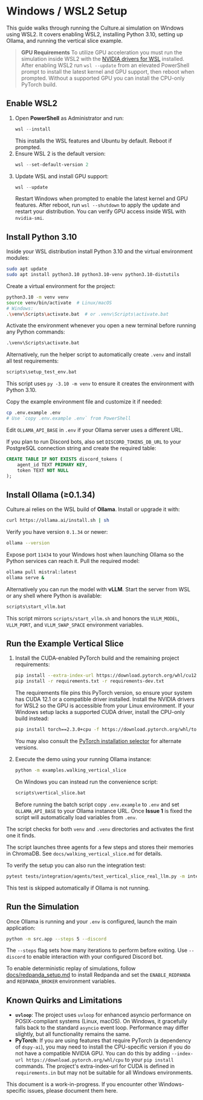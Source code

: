 # Windows / WSL2 Setup

This guide walks through running the Culture.ai simulation on Windows using WSL2.
It covers enabling WSL2, installing Python 3.10, setting up Ollama, and running
the vertical slice example.

> **GPU Requirements**
> To utilize GPU acceleration you must run the simulation inside WSL2 with the
> [NVIDIA drivers for WSL](https://docs.nvidia.com/cuda/wsl-user-guide/index.html)
> installed. After enabling WSL2 run `wsl --update` from an elevated PowerShell
> prompt to install the latest kernel and GPU support, then reboot when prompted.
> Without a supported GPU you can install the CPU-only PyTorch build.

## Enable WSL2

1. Open **PowerShell** as Administrator and run:
   ```powershell
   wsl --install
   ```
   This installs the WSL features and Ubuntu by default. Reboot if prompted.
2. Ensure WSL 2 is the default version:
   ```powershell
   wsl --set-default-version 2
   ```
3. Update WSL and install GPU support:
   ```powershell
   wsl --update
   ```
   Restart Windows when prompted to enable the latest kernel and GPU features.
   After reboot, run `wsl --shutdown` to apply the update and restart your
   distribution. You can verify GPU access inside WSL with `nvidia-smi`.

## Install Python 3.10

Inside your WSL distribution install Python 3.10 and the virtual environment
modules:

```bash
sudo apt update
sudo apt install python3.10 python3.10-venv python3.10-distutils
```

Create a virtual environment for the project:

```bash
python3.10 -m venv venv
source venv/bin/activate  # Linux/macOS
# Windows:
.\venv\Scripts\activate.bat  # or .venv\Scripts\activate.bat
```
Activate the environment whenever you open a new terminal before running any
Python commands:

```cmd
.\venv\Scripts\activate.bat
```

Alternatively, run the helper script to automatically create `.venv` and
install all test requirements:

```cmd
scripts\setup_test_env.bat
```
This script uses `py -3.10 -m venv` to ensure it creates the environment with Python 3.10.

Copy the example environment file and customize it if needed:

```bash
cp .env.example .env
# Use `copy .env.example .env` from PowerShell
```

Edit `OLLAMA_API_BASE` in `.env` if your Ollama server uses a different URL.

If you plan to run Discord bots, also set `DISCORD_TOKENS_DB_URL` to your
PostgreSQL connection string and create the required table:

```sql
CREATE TABLE IF NOT EXISTS discord_tokens (
    agent_id TEXT PRIMARY KEY,
    token TEXT NOT NULL
);
```

## Install Ollama (≥0.1.34)

Culture.ai relies on the WSL build of **Ollama**. Install or upgrade it with:

```bash
curl https://ollama.ai/install.sh | sh
```

Verify you have version `0.1.34` or newer:

```bash
ollama --version
```

Expose port `11434` to your Windows host when launching Ollama so the Python
services can reach it. Pull the required model:

```bash
ollama pull mistral:latest
ollama serve &
```

Alternatively you can run the model with **vLLM**. Start the server from WSL or any
shell where Python is available:

```cmd
scripts\start_vllm.bat
```

This script mirrors `scripts/start_vllm.sh` and honors the `VLLM_MODEL`,
`VLLM_PORT`, and `VLLM_SWAP_SPACE` environment variables.

## Run the Example Vertical Slice

1. Install the CUDA-enabled PyTorch build and the remaining project requirements:
   ```bash
   pip install --extra-index-url https://download.pytorch.org/whl/cu121 torch==2.3.0+cu121
   pip install -r requirements.txt -r requirements-dev.txt
   ```
   The requirements file pins this PyTorch version, so ensure your system has CUDA 12.1 or a compatible driver installed.
   Install the NVIDIA drivers for WSL2 so the GPU is accessible from your Linux environment.
   If your Windows setup lacks a supported CUDA driver, install the CPU-only build instead:
   ```bash
   pip install torch==2.3.0+cpu -f https://download.pytorch.org/whl/torch_stable.html
   ```
   You may also consult the [PyTorch installation selector](https://pytorch.org/get-started/locally/) for alternate versions.
2. Execute the demo using your running Ollama instance:
   ```bash
   python -m examples.walking_vertical_slice
   ```
   On Windows you can instead run the convenience script:
   ```cmd
   scripts\vertical_slice.bat
   ```

   Before running the batch script copy `.env.example` to `.env` and set
   `OLLAMA_API_BASE` to your Ollama instance URL. Once **Issue&nbsp;1** is fixed
   the script will automatically load variables from `.env`.

The script checks for both `venv` and `.venv` directories and activates the first one it finds.

The script launches three agents for a few steps and stores their memories in
ChromaDB. See `docs/walking_vertical_slice.md` for details.

To verify the setup you can also run the integration test:

```bash
pytest tests/integration/agents/test_vertical_slice_real_llm.py -m integration
```

This test is skipped automatically if Ollama is not running.

## Run the Simulation

Once Ollama is running and your `.env` is configured, launch the main application:

```bash
python -m src.app --steps 5 --discord
```

The `--steps` flag sets how many iterations to perform before exiting. Use `--discord` to enable interaction with your configured Discord bot.

To enable deterministic replay of simulations, follow [docs/redpanda_setup.md](redpanda_setup.md) to install Redpanda and set the `ENABLE_REDPANDA` and `REDPANDA_BROKER` environment variables.

## Known Quirks and Limitations

- **`uvloop`**: The project uses `uvloop` for enhanced asyncio performance on POSIX-compliant systems (Linux, macOS). On Windows, it gracefully falls back to the standard `asyncio` event loop. Performance may differ slightly, but all functionality remains the same.
- **PyTorch**: If you are using features that require PyTorch (a dependency of `dspy-ai`), you may need to install the CPU-specific version if you do not have a compatible NVIDIA GPU. You can do this by adding `--index-url https://download.pytorch.org/whl/cpu` to your `pip install` commands. The project's extra-index-url for CUDA is defined in `requirements.in` but may not be suitable for all Windows environments.

This document is a work-in-progress. If you encounter other Windows-specific issues, please document them here.

